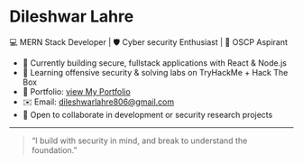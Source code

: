 # Dileshwar Lahre

💻 MERN Stack Developer | 🛡️ Cyber
security Enthusiast | 🎯 OSCP Aspirant

- 🔧 Currently building secure, fullstack applications with React & Node.js  
- 🧠 Learning offensive security & solving labs on TryHackMe + Hack The Box  
- 📂 Portfolio: [view My Portfolio](https://portfolio-five-psi-26.vercel.app/)  
- ✉️ Email: dileshwarlahre806@gmail.com  
- 🤝 Open to collaborate in development or security research projects  
---
> “I build with security in mind, and break to understand the foundation.”
